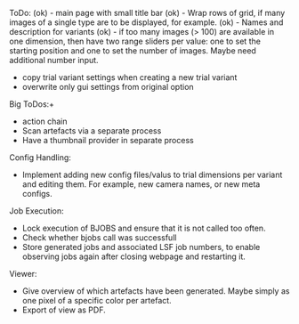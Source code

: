ToDo:
(ok) - main page with small title bar
(ok) - Wrap rows of grid, if many images of a single type are to be displayed, for example.
(ok) - Names and description for variants
(ok) - if too many images (> 100) are available in one dimension, then have two range sliders per value:
    one to set the starting position and one to set the number of images.
    Maybe need additional number input.

- copy trial variant settings when creating a new trial variant
- overwrite only gui settings from original option


Big ToDos:+
- action chain
- Scan artefacts via a separate process
- Have a thumbnail provider in separate process

Config Handling:
- Implement adding new config files/valus to trial dimensions per variant
    and editing them. For example, new camera names, or new meta configs.

Job Execution:
- Lock execution of BJOBS and ensure that it is not called too often.
- Check whether bjobs call was successfull
- Store generated jobs and associated LSF job numbers, to enable
    observing jobs again after closing webpage and restarting it.

Viewer:
- Give overview of which artefacts have been generated. Maybe simply as one pixel of a specific color per artefact.
- Export of view as PDF.
